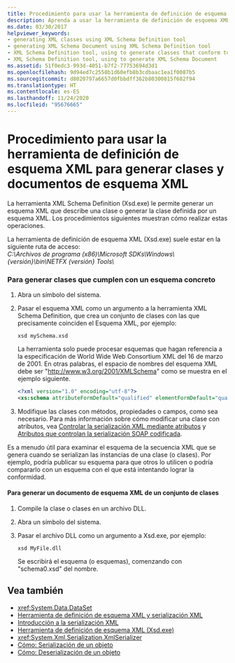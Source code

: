 ```yaml
---
title: Procedimiento para usar la herramienta de definición de esquema XML para generar clases y documentos de esquema XML
description: Aprenda a usar la herramienta de definición de esquema XML para generar un esquema XML que describa una clase o para generar la clase definida por un esquema XML.
ms.date: 03/30/2017
helpviewer_keywords:
- generating XML classes using XML Schema Definition tool
- generating XML Schema Document using XML Schema Definition tool
- XML Schema Definition tool, using to generate classes that conform to specific schema
- XML Schema Definition tool, using to generate XML Schema Document
ms.assetid: 51f0edc3-993d-4051-b7f2-77753694d3d1
ms.openlocfilehash: 9d94ed7c2558b1d60efb8b3cdbaac1ea1f0087b5
ms.sourcegitcommit: d8020797a6657d0fbbdff362b80300815f682f94
ms.translationtype: HT
ms.contentlocale: es-ES
ms.lasthandoff: 11/24/2020
ms.locfileid: "95676665"
---
```

# <a name="how-to-use-the-xml-schema-definition-tool-to-generate-classes-and-xml-schema-documents"></a>Procedimiento para usar la herramienta de definición de esquema XML para generar clases y documentos de esquema XML

La herramienta XML Schema Definition (Xsd.exe) le permite generar un esquema XML que describe una clase o generar la clase definida por un esquema XML. Los procedimientos siguientes muestran cómo realizar estas operaciones.

La herramienta de definición de esquema XML (Xsd.exe) suele estar en la siguiente ruta de acceso:\
_C:\\Archivos de programa (x86)\\Microsoft SDKs\\Windows\\{versión}\\bin\\NETFX {versión} Tools\\_

### <a name="to-generate-classes-that-conform-to-a-specific-schema"></a>Para generar clases que cumplen con un esquema concreto  
  
1. Abra un símbolo del sistema.  
  
2. Pasar el esquema XML como un argumento a la herramienta XML Schema Definition, que crea un conjunto de clases con las que precisamente coinciden el Esquema XML, por ejemplo:  
  
    ```console  
    xsd mySchema.xsd  
    ```  
  
     La herramienta solo puede procesar esquemas que hagan referencia a la especificación de World Wide Web Consortium XML del 16 de marzo de 2001. En otras palabras, el espacio de nombres del esquema XML debe ser "http://www.w3.org/2001/XMLSchema" como se muestra en el ejemplo siguiente.  
  
    ```xml  
    <?xml version="1.0" encoding="utf-8"?>  
    <xs:schema attributeFormDefault="qualified" elementFormDefault="qualified" targetNamespace="" xmlns:xs="http://www.w3.org/2001/XMLSchema" />  
    ```  
  
3. Modifique las clases con métodos, propiedades o campos, como sea necesario. Para más información sobre cómo modificar una clase con atributos, vea [Controlar la serialización XML mediante atributos](controlling-xml-serialization-using-attributes.md) y [Atributos que controlan la serialización SOAP codificada](attributes-that-control-encoded-soap-serialization.md).  
  
 Es a menudo útil para examinar el esquema de la secuencia XML que se genera cuando se serializan las instancias de una clase (o clases). Por ejemplo, podría publicar su esquema para que otros lo utilicen o podría compararlo con un esquema con el que está intentando lograr la conformidad.  
  
#### <a name="to-generate-an-xml-schema-document-from-a-set-of-classes"></a>Para generar un documento de esquema XML de un conjunto de clases  
  
1. Compile la clase o clases en un archivo DLL.  
  
2. Abra un símbolo del sistema.  
  
3. Pasar el archivo DLL como un argumento a Xsd.exe, por ejemplo:  
  
    ```console  
    xsd MyFile.dll  
    ```  
  
     Se escribirá el esquema (o esquemas), comenzando con "schema0.xsd" del nombre.  
  
## <a name="see-also"></a>Vea también

- <xref:System.Data.DataSet>
- [Herramienta de definición de esquema XML y serialización XML](the-xml-schema-definition-tool-and-xml-serialization.md)
- [Introducción a la serialización XML](introducing-xml-serialization.md)
- [Herramienta de definición de esquema XML (Xsd.exe)](xml-schema-definition-tool-xsd-exe.md)
- <xref:System.Xml.Serialization.XmlSerializer>
- [Cómo: Serialización de un objeto](how-to-serialize-an-object.md)
- [Cómo: Deserialización de un objeto](how-to-deserialize-an-object.md)
